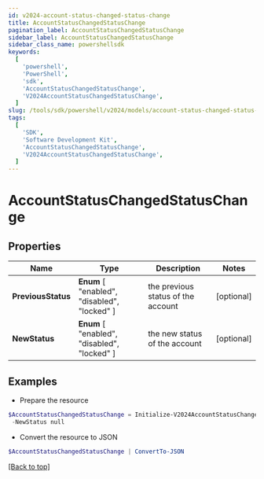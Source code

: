 ```yaml
---
id: v2024-account-status-changed-status-change
title: AccountStatusChangedStatusChange
pagination_label: AccountStatusChangedStatusChange
sidebar_label: AccountStatusChangedStatusChange
sidebar_class_name: powershellsdk
keywords:
  [
    'powershell',
    'PowerShell',
    'sdk',
    'AccountStatusChangedStatusChange',
    'V2024AccountStatusChangedStatusChange',
  ]
slug: /tools/sdk/powershell/v2024/models/account-status-changed-status-change
tags:
  [
    'SDK',
    'Software Development Kit',
    'AccountStatusChangedStatusChange',
    'V2024AccountStatusChangedStatusChange',
  ]
---
```


# AccountStatusChangedStatusChange

## Properties

| Name | Type | Description | Notes |
| --- | --- | --- | --- |
| **PreviousStatus** | **Enum** [ "enabled", "disabled", "locked" ] | the previous status of the account | [optional] |
| **NewStatus** | **Enum** [ "enabled", "disabled", "locked" ] | the new status of the account | [optional] |

## Examples

- Prepare the resource

```powershell
$AccountStatusChangedStatusChange = Initialize-V2024AccountStatusChangedStatusChange  -PreviousStatus null `
 -NewStatus null
```

- Convert the resource to JSON

```powershell
$AccountStatusChangedStatusChange | ConvertTo-JSON
```

[[Back to top]](#)

